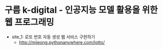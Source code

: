 # 구름 k-digital - 인공지능 모델 활용을 위한 웹 프로그래밍
- site_1: 로또 번호 자동 생성 웹 서비스 구현하기
  - http://mijeong.pythonanywhere.com/lotto/
